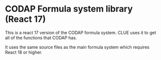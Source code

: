 # CODAP Formula system library (React 17)

This is a react 17 version of the CODAP formula system. CLUE uses it to get all of the functions that CODAP has.

It uses the same source files as the main formula system which requires React 18 or higher.

